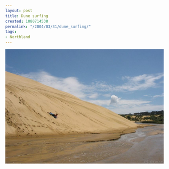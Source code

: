```yaml
---
layout: post
title: Dune surfing
created: 1080714538
permalink: "/2004/03/31/dune_surfing/"
tags:
- Northland
---
```


<img src="/image/images/img_2053-b-495.jpg"/>

